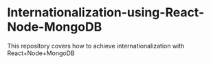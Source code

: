 # Internationalization-using-React-Node-MongoDB
This repository covers how to achieve internationalization with React+Node+MongoDB
